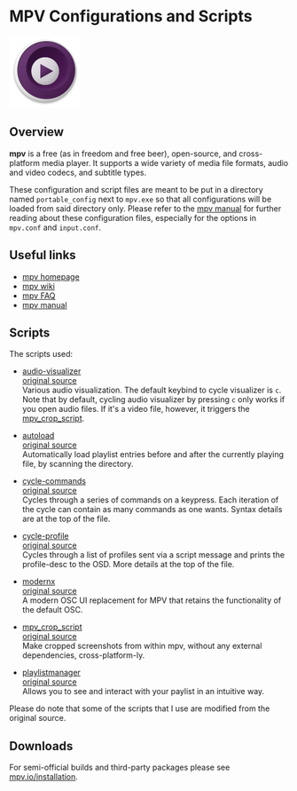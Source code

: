 # MPV Configurations and Scripts

![mpv logo](https://raw.githubusercontent.com/mpv-player/mpv.io/master/source/images/mpv-logo-128.png)

## Overview

**mpv** is a free (as in freedom and free beer), open-source, and cross-platform media player. It supports
a wide variety of media file formats, audio and video codecs, and subtitle types.

These configuration and script files are meant to be put in a directory named `portable_config` next to `mpv.exe`
so that all configurations will be loaded from said directory only. Please refer to the 
[mpv manual](https://mpv.io/manual/master/) for further reading about these configuration files, especially
for the options in `mpv.conf` and `input.conf`.

## Useful links

* [mpv homepage](https://mpv.io/)  
* [mpv wiki](https://github.com/mpv-player/mpv/wiki)
* [mpv FAQ](https://github.com/mpv-player/mpv/wiki/FAQ)
* [mpv manual](https://mpv.io/manual/master/)

## Scripts

The scripts used:
* [audio-visualizer](https://github.com/noelsimbolon/mpv-config/blob/main/scripts/audio_visualizer.lua)  
  [original source](https://github.com/mfcc64/mpv-scripts#visualizerlua)  
  Various audio visualization. The default keybind to cycle visualizer is `c`. Note that by default, cycling audio visualizer
  by pressing `c` only works if you open audio files. If it's a video file, however, it triggers the [mpv_crop_script](https://github.com/noelsimbolon/mpv-config/blob/main/scripts/mpv_crop_script.lua).
  
* [autoload](https://github.com/noelsimbolon/mpv-config/blob/main/scripts/autoload.lua)  
  [original source](https://github.com/mpv-player/mpv/blob/master/TOOLS/lua/autoload.lua)  
  Automatically load playlist entries before and after the currently playing file, by scanning the directory.

* [cycle-commands](https://github.com/noelsimbolon/mpv-config/blob/main/scripts/cycle-commands.lua)  
  [original source](https://github.com/CogentRedTester/mpv-scripts#cycle-commands)  
  Cycles through a series of commands on a keypress. Each iteration of the cycle can contain as many commands as one wants. Syntax details are at the top of the file.

* [cycle-profile](https://github.com/noelsimbolon/mpv-config/blob/main/scripts/cycle-profile.lua)  
  [original source](https://github.com/CogentRedTester/mpv-scripts#cycle-profile)  
  Cycles through a list of profiles sent via a script message and prints the profile-desc to the OSD. More details at the top of the file.

* [modernx](https://github.com/noelsimbolon/mpv-config/blob/main/scripts/mordenx.lua)  
  [original source](https://github.com/cyl0/mpv-osc-morden-x)  
  A modern OSC UI replacement for MPV that retains the functionality of the default OSC.

* [mpv_crop_script](https://github.com/noelsimbolon/mpv-config/blob/main/scripts/mpv_crop_script.lua)  
  [original source](https://github.com/TheAMM/mpv_crop_script)  
  Make cropped screenshots from within mpv, without any external dependencies, cross-platform-ly.

* [playlistmanager](https://github.com/noelsimbolon/mpv-config/blob/main/scripts/playlistmanager.lua)  
  [original source](https://github.com/jonniek/mpv-playlistmanager)  
  Allows you to see and interact with your paylist in an intuitive way.

Please do note that some of the scripts that I use are modified from the original source.

## Downloads

For semi-official builds and third-party packages please see
[mpv.io/installation](https://mpv.io/installation/).
